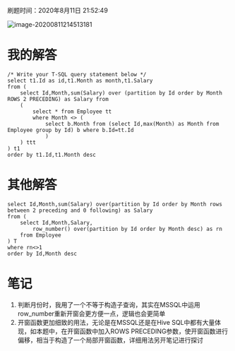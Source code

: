 刷题时间：2020年8月11日 21:52:49

![image-20200811214513181](https://raw.githubusercontent.com/huoyongkang/PictureBed/master/20200811214513.png)

# 我的解答

```mssql
/* Write your T-SQL query statement below */
select t1.Id as id,t1.Month as month,t1.Salary 
from (
    select Id,Month,sum(Salary) over (partition by Id order by Month ROWS 2 PRECEDING) as Salary from 
    (
        select * from Employee tt
        where Month <> (
            select b.Month from (select Id,max(Month) as Month from Employee group by Id) b where b.Id=tt.Id
            )
    ) ttt
) t1 
order by t1.Id,t1.Month desc
```

# 其他解答

```mssql
select Id,Month,sum(Salary) over(partition by Id order by Month rows between 2 preceding and 0 following) as Salary 
from (
    select Id,Month,Salary,
        row_number() over(partition by Id order by Month desc) as rn
    from Employee
) T
where rn<>1
order by Id,Month desc
```

# 笔记

1. 判断月份时，我用了一个不等于构造子查询，其实在MSSQL中运用row_number重新开窗会更方便一点，逻辑也会更简单
2. 开窗函数更加细致的用法，无论是在MSSQL还是在Hive SQL中都有大量体现，如本题中，在开窗函数中加入ROWS PRECEDING参数，使开窗函数进行偏移，相当于构造了一个局部开窗函数，详细用法另开笔记进行探讨